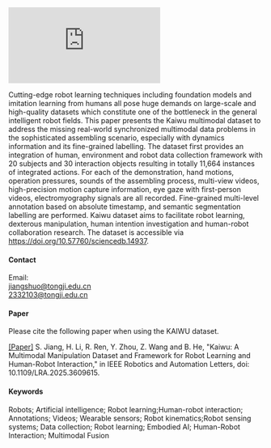 

[![Kaiwu Laboratory ](https://robot.tongji.edu.cn/info/1297/2097.htm)](https://robot.tongji.edu.cn/info/1297/2097.htm)

Cutting-edge robot learning techniques including foundation models and imitation learning from humans all pose huge demands on large-scale and high-quality datasets which constitute one of the bottleneck in the general intelligent robot fields. This paper presents the Kaiwu  multimodal dataset to address the missing real-world synchronized multimodal data problems in the sophisticated assembling scenario, especially with dynamics information and its fine-grained labelling. The dataset first provides an integration of human, environment and robot data collection framework with 20 subjects and 30 interaction objects resulting in totally 11,664 instances of integrated actions. For each of the demonstration, hand motions, operation pressures, sounds of the assembling process, multi-view videos, high-precision motion capture information, eye gaze with first-person videos, electromyography signals are all recorded. Fine-grained multi-level annotation based on absolute timestamp, and semantic segmentation labelling are performed. Kaiwu dataset aims to facilitate robot learning, dexterous manipulation, human intention investigation and human-robot collaboration research. The dataset is accessible via https://doi.org/10.57760/sciencedb.14937. 
#### Contact

Email:\
jiangshuo@tongji.edu.cn\
2332103@tongji.edu.cn

#### Paper
Please cite the following paper when using the KAIWU dataset.

[[Paper]](https://ieeexplore.ieee.org/document/11160665)
S. Jiang, H. Li, R. Ren, Y. Zhou, Z. Wang and B. He, "Kaiwu: A Multimodal Manipulation Dataset and Framework for Robot Learning and Human-Robot Interaction," in IEEE Robotics and Automation Letters, doi: 10.1109/LRA.2025.3609615.

#### Keywords 
Robots; Artificial intelligence; Robot learning;Human-robot interaction; Annotations; Videos; Wearable sensors; Robot kinematics;Robot sensing systems; Data collection; Robot learning; Embodied AI; Human-Robot Interaction; Multimodal Fusion

